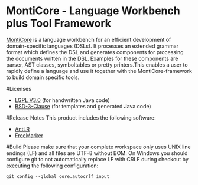 <!-- (c) https://github.com/MontiCore/monticore -->
# MontiCore - Language Workbench plus Tool Framework
[MontiCore](http://www.monticore.de) is a language workbench for an efficient development of domain-specific languages (DSLs). It processes an extended grammar format which defines the DSL and generates components for processing the documents written in the DSL. Examples for these components are parser, AST classes, symboltables or pretty printers.This enables a user to rapidly define a language and use it together with the MontiCore-framework to build domain specific tools.

#Licenses
* [LGPL V3.0](https://github.com/MontiCore/monticore/tree/master/00.org/Licenses/LICENSE-LGPL.md) (for handwritten Java code)
* [BSD-3-Clause](https://github.com/MontiCore/monticore/tree/master/00.org/Licenses/LICENSE-BSD3CLAUSE.md) (for templates and generated Java code)

#Release Notes
This product includes the following software:
* [AntLR](http://www.antlr.org/)
* [FreeMarker](http://freemarker.org/)

#Build
Please make sure that your complete workspace only uses UNIX line endings (LF) and all files are UTF-8 without BOM.
On Windows you should configure git to not automatically replace LF with CRLF during checkout by executing the following configuration:

    git config --global core.autocrlf input
